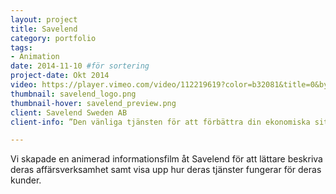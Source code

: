 ```yaml
---
layout: project
title: Savelend
category: portfolio
tags:
- Animation
date: 2014-11-10 #för sortering
project-date: Okt 2014
video: https://player.vimeo.com/video/112219619?color=b32081&title=0&byline=0&portrait=1
thumbnail: savelend_logo.png
thumbnail-hover: savelend_preview.png
client: Savelend Sweden AB
client-info: ”Den vänliga tjänsten för att förbättra din ekonomiska situation, både för dig med tillfälligt behov av pengar och för dig med överskott”

---
```

Vi skapade en animerad informationsfilm åt Savelend för att lättare beskriva deras affärsverksamhet samt visa upp hur deras tjänster fungerar för deras kunder.